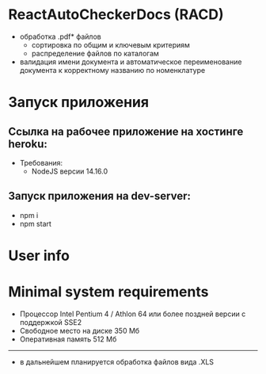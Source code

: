 # ReactAutoCheckerDocs (RACD)

- обработка .pdf* файлов
  - сортировка по общим и ключевым критериям
  - распределение файлов по каталогам
- валидация имени документа и автоматическое переименование документа к корректному названию по номенклатуре

# Запуск приложения

Ссылка на рабочее приложение на хостинге heroku:
  - 

- Требования: 
  - NodeJS версии 14.16.0

## Запуск приложения на dev-server:

- npm i
- npm start

# User info

# Minimal system requirements
- Процессор	Intel Pentium 4 / Athlon 64 или более поздней версии с поддержкой SSE2
- Свободное место на диске	350 Мб
- Оперативная память	512 Mб

----

* в дальнейшем планируется обработка файлов вида .XLS
